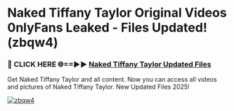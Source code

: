 # Naked Tiffany Taylor Original Videos 0nlyFans Leaked - Files Updated! (zbqw4)

<h3>🔴 CLICK HERE 🌐==►► <a href="https://tinyurl.com/yckcrads" rel="nofollow">Naked Tiffany Taylor Updated Files</a></h3>

Get Naked Tiffany Taylor and all content. Now you can access all videos and pictures of Naked Tiffany Taylor. New Updated Files 2025!

[![zbqw4](https://i.imgur.com/hpKpOFt.gif)](https://tinyurl.com/yckcrads)
